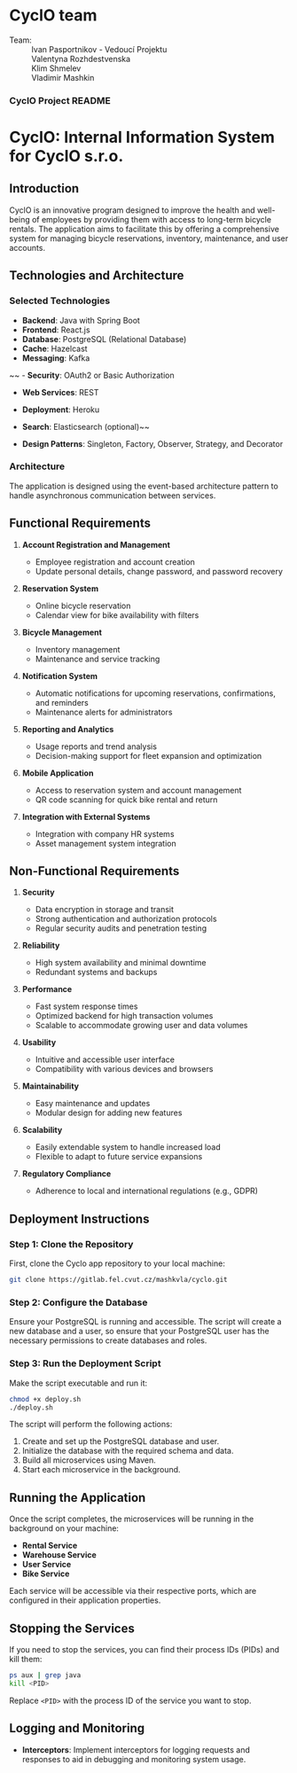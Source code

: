 # CyclO team

<div>
<dl>
<dt>Team:</dt>
<dd>Ivan Pasportnikov - Vedoucí Projektu</dd>
<dd>Valentyna Rozhdestvenska</dd>
<dd>Klim Shmelev</dd>
<dd>Vladimir Mashkin</dd>
</dl>
</div>

### CyclO Project README

# CyclO: Internal Information System for CyclO s.r.o.

## Introduction

CyclO is an innovative program designed to improve the health and well-being of employees by providing them with access to long-term bicycle rentals. The application aims to facilitate this by offering a comprehensive system for managing bicycle reservations, inventory, maintenance, and user accounts.

## Technologies and Architecture

### Selected Technologies
- **Backend**: Java with Spring Boot
- **Frontend**: React.js
- **Database**: PostgreSQL (Relational Database)
- **Cache**: Hazelcast
- **Messaging**: Kafka


~~ - **Security**: OAuth2 or Basic Authorization
- **Web Services**: REST
- **Deployment**: Heroku
- **Search**: Elasticsearch (optional)~~

- **Design Patterns**: Singleton, Factory, Observer, Strategy, and Decorator

### Architecture
The application is designed using the event-based architecture pattern to handle asynchronous communication between services. 

## Functional Requirements
1. **Account Registration and Management**
   - Employee registration and account creation
   - Update personal details, change password, and password recovery

2. **Reservation System**
   - Online bicycle reservation
   - Calendar view for bike availability with filters

3. **Bicycle Management**
   - Inventory management
   - Maintenance and service tracking

4. **Notification System**
   - Automatic notifications for upcoming reservations, confirmations, and reminders
   - Maintenance alerts for administrators

5. **Reporting and Analytics**
   - Usage reports and trend analysis
   - Decision-making support for fleet expansion and optimization

6. **Mobile Application**
   - Access to reservation system and account management
   - QR code scanning for quick bike rental and return

7. **Integration with External Systems**
   - Integration with company HR systems
   - Asset management system integration

## Non-Functional Requirements
1. **Security**
   - Data encryption in storage and transit
   - Strong authentication and authorization protocols
   - Regular security audits and penetration testing

2. **Reliability**
   - High system availability and minimal downtime
   - Redundant systems and backups

3. **Performance**
   - Fast system response times
   - Optimized backend for high transaction volumes
   - Scalable to accommodate growing user and data volumes

4. **Usability**
   - Intuitive and accessible user interface
   - Compatibility with various devices and browsers

5. **Maintainability**
   - Easy maintenance and updates
   - Modular design for adding new features

6. **Scalability**
   - Easily extendable system to handle increased load
   - Flexible to adapt to future service expansions

7. **Regulatory Compliance**
   - Adherence to local and international regulations (e.g., GDPR)

## Deployment Instructions

### Step 1: Clone the Repository

First, clone the Cyclo app repository to your local machine:

```bash
git clone https://gitlab.fel.cvut.cz/mashkvla/cyclo.git
```

### Step 2: Configure the Database

Ensure your PostgreSQL is running and accessible. The script will create a new database and a user, so ensure that your PostgreSQL user has the necessary permissions to create databases and roles.

### Step 3: Run the Deployment Script

Make the script executable and run it:

```bash
chmod +x deploy.sh
./deploy.sh
```

The script will perform the following actions:
1. Create and set up the PostgreSQL database and user.
2. Initialize the database with the required schema and data.
3. Build all microservices using Maven.
4. Start each microservice in the background.

## Running the Application

Once the script completes, the microservices will be running in the background on your machine:
- **Rental Service**
- **Warehouse Service**
- **User Service**
- **Bike Service**

Each service will be accessible via their respective ports, which are configured in their application properties.
## Stopping the Services

If you need to stop the services, you can find their process IDs (PIDs) and kill them:

```bash
ps aux | grep java
kill <PID>
```

Replace `<PID>` with the process ID of the service you want to stop.

## Logging and Monitoring
- **Interceptors**: Implement interceptors for logging requests and responses to aid in debugging and monitoring system usage.

